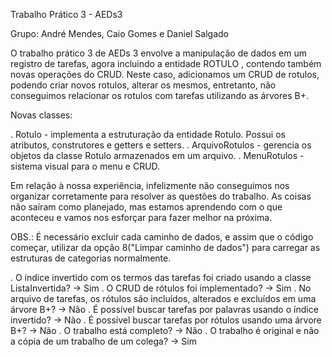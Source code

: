 Trabalho Prático 3 - AEDs3

Grupo: André Mendes, Caio Gomes e Daniel Salgado

O trabalho prático 3 de AEDs 3 envolve a manipulação de dados em um registro de tarefas, agora incluindo a entidade ROTULO , contendo também novas operações do CRUD. Neste caso, adicionamos um CRUD de rotulos, podendo criar novos rotulos, alterar os mesmos, entretanto, não conseguimos relacionar os rotulos com tarefas utilizando as árvores B+.

Novas classes:

. Rotulo - implementa a estruturação da entidade Rotulo. Possui os atributos, construtores e getters e setters.
. ArquivoRotulos - gerencia os objetos da classe Rotulo armazenados em um arquivo.
. MenuRotulos - sistema visual para o menu e CRUD.

Em relação à nossa experiência, infelizmente não conseguimos nos organizar corretamente para resolver as questões do trabalho. As coisas não saíram como planejado, mas estamos aprendendo com o que aconteceu e vamos nos esforçar para fazer melhor na próxima.

OBS.: É necessário excluir cada caminho de dados, e assim que o código começar, utilizar da opção 8("Limpar caminho de dados") para carregar as estruturas de categorias normalmente.

. O índice invertido com os termos das tarefas foi criado usando a classe ListaInvertida? -> Sim 
. O CRUD de rótulos foi implementado? -> Sim
. No arquivo de tarefas, os rótulos são incluídos, alterados e excluídos em uma árvore B+? -> Não
. É possível buscar tarefas por palavras usando o índice invertido? -> Não 
. É possível buscar tarefas por rótulos usando uma árvore B+? -> Não 
. O trabalho está completo? -> Não
. O trabalho é original e não a cópia de um trabalho de um colega? -> Sim

